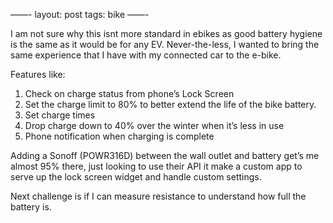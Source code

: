 ——-
layout: post
tags: bike
——-

I am not sure why this isnt more standard in ebikes as good battery hygiene is the same as it would be for any EV. Never-the-less, I wanted to bring the same experience that I have with my connected car to the e-bike.

Features like:
1. Check on charge status from phone’s Lock Screen
2. Set the charge limit to 80% to better extend the life of the bike battery.
3. Set charge times
4. Drop charge down to 40% over the winter when it’s less in use
5. Phone notification when charging is complete

Adding a Sonoff (POWR316D) between the  wall outlet and battery get’s me almost 95% there, just looking to use their API it make a custom app to serve up the lock screen widget and handle custom settings.

Next challenge is if I can measure resistance to understand how full the battery is. 
